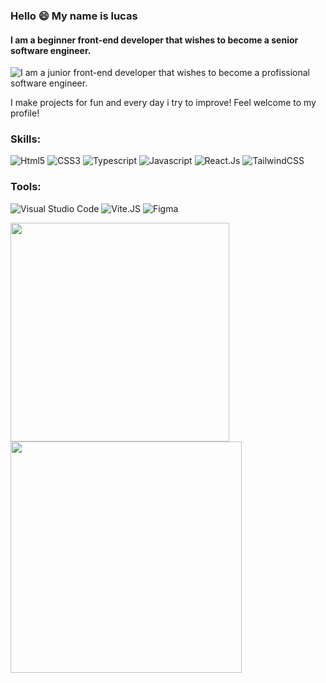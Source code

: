 ### Hello 😄 My name is lucas
#### I am a beginner front-end developer that wishes to become a senior software engineer.
![I am a junior front-end developer that wishes to become a profissional software engineer.](https://encrypted-tbn0.gstatic.com/images?q=tbn:ANd9GcR4FNrWJEjF28p7USiVWaDup0Ot3auK_Sr428xx0bzHvSz-lzABd0RkRWjI8TxOLJ0GXg&usqp=CAU)

I make projects for fun and every day i try to improve! Feel welcome to my profile!

<h3>Skills:</h3>
<p align="left">

![Html5](https://img.shields.io/badge/HTML5-E34F26?style=for-the-badge&logo=html5&logoColor=white)
![CSS3](https://img.shields.io/badge/CSS3-1572B6?style=for-the-badge&logo=css3&logoColor=white) 
![Typescript](https://img.shields.io/badge/TypeScript-007ACC?style=for-the-badge&logo=typescript&logoColor=white)
![Javascript](https://img.shields.io/badge/JavaScript-323330?style=for-the-badge&logo=javascript&logoColor=F7DF1E)
![React.Js](https://img.shields.io/badge/-ReactJs-61DAFB?logo=react&logoColor=white&style=for-the-badge)
![TailwindCSS](https://img.shields.io/badge/Tailwind_CSS-38B2AC?style=for-the-badge&logo=tailwind-css&logoColor=white)
</p>

<h3>Tools:</h3>

<p align="left">

![Visual Studio Code](https://img.shields.io/badge/Visual%20Studio%20Code-007ACC.svg?style=for-the-badge&logo=Visual-Studio-Code&logoColor=white)
![Vite.JS](https://img.shields.io/badge/vite-%23646CFF.svg?style=for-the-badge&logo=vite&logoColor=white)
![Figma](https://img.shields.io/badge/Figma-F24E1E?style=for-the-badge&logo=figma&logoColor=white)
</p>

<div align="left">
<img style="width:350px;" src="https://github-readme-stats-sigma-five.vercel.app/api?username=VaylonBr&show_icons=true&theme=radical">
<img style="width:370px;" src="https://github-readme-stats-sigma-five.vercel.app/api/top-langs/?username=VaylonBr&layout=compact&theme=radical">
</div>
